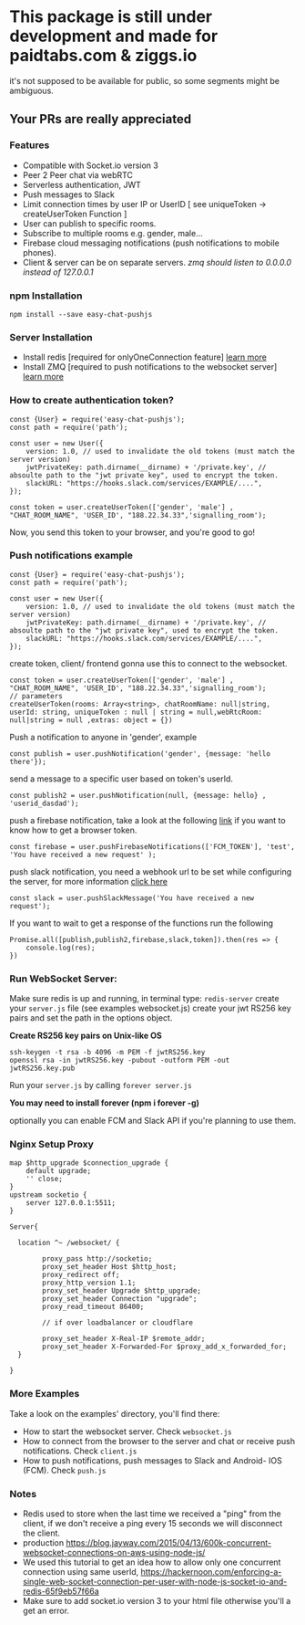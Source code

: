 # This package is still under development and made for paidtabs.com & ziggs.io
it's not supposed to be available for public, so some segments might be ambiguous.

## Your PRs are really appreciated

### Features

- Compatible with Socket.io version 3
- Peer 2 Peer chat via webRTC
- Serverless authentication, JWT
- Push messages to Slack
- Limit connection times by user IP or UserID [ see uniqueToken -> createUserToken Function ]
- User can publish to specific rooms.
- Subscribe to multiple rooms e.g. gender, male...
- Firebase cloud messaging notifications (push notifications to mobile phones). 
- Client & server can be on separate servers. *zmq should listen to 0.0.0.0 instead of 127.0.0.1*


### npm Installation

    npm install --save easy-chat-pushjs


### Server Installation

- Install redis [required for onlyOneConnection feature] [learn more](https://www.digitalocean.com/community/tutorials/how-to-install-and-secure-redis-on-ubuntu-18-04)       
- Install ZMQ [required to push notifications to the websocket server] [learn more](https://zeromq.org/download/)


### How to create authentication token?

    const {User} = require('easy-chat-pushjs');
    const path = require('path');

    const user = new User({
        version: 1.0, // used to invalidate the old tokens (must match the server version)
        jwtPrivateKey: path.dirname(__dirname) + '/private.key', // absoulte path to the "jwt private key", used to encrypt the token.
        slackURL: "https://hooks.slack.com/services/EXAMPLE/....",
    });

    const token = user.createUserToken(['gender', 'male'] , "CHAT_ROOM_NAME", 'USER_ID', "188.22.34.33",'signalling_room');
    
Now, you send this token to your browser, and you're good to go!

### Push notifications example


    const {User} = require('easy-chat-pushjs');
    const path = require('path');

    const user = new User({
        version: 1.0, // used to invalidate the old tokens (must match the server version)
        jwtPrivateKey: path.dirname(__dirname) + '/private.key', // absoulte path to the "jwt private key", used to encrypt the token.
        slackURL: "https://hooks.slack.com/services/EXAMPLE/....",
    });

create token, client/ frontend gonna use this to connect to the websocket.

    
    const token = user.createUserToken(['gender', 'male'] , "CHAT_ROOM_NAME", 'USER_ID', "188.22.34.33",'signalling_room');
    // parameters
    createUserToken(rooms: Array<string>, chatRoomName: null|string, userId: string, uniqueToken : null | string = null,webRtcRoom: null|string = null ,extras: object = {})
    
Push a notification to anyone in 'gender', example

    const publish = user.pushNotification('gender', {message: 'hello there'});
    
    
send a message to a specific user based on token's userId.

    const publish2 = user.pushNotification(null, {message: hello} , 'userid_dasdad');
    
    
push a firebase notification, take a look at the following [link](https://developers.google.com/web/ilt/pwa/introduction-to-push-notifications) if you want to know how to get a browser token.

    const firebase = user.pushFirebaseNotifications(['FCM_TOKEN'], 'test', 'You have received a new request' );
    
push slack notification, you need a webhook url to be set while configuring the server, for more information [click here](https://api.slack.com/messaging/webhooks)

    const slack = user.pushSlackMessage('You have received a new request');

If you want to wait to get a response of the functions run the following

    Promise.all([publish,publish2,firebase,slack,token]).then(res => {
        console.log(res);
    })
    


### Run WebSocket Server:

Make sure redis is up and running, in terminal type: `redis-server`
create your `server.js` file (see examples websocket.js)
create your jwt RS256 key pairs and set the path in the options object. 

**Create RS256 key pairs on Unix-like OS**
    
    ssh-keygen -t rsa -b 4096 -m PEM -f jwtRS256.key
    openssl rsa -in jwtRS256.key -pubout -outform PEM -out jwtRS256.key.pub

Run your `server.js` by calling `forever server.js`

**You may need to install forever (npm i forever -g)**

optionally you can enable FCM and Slack API if you're planning to use them.

### Nginx Setup Proxy

    map $http_upgrade $connection_upgrade {
        default upgrade;
        '' close;
    }
    upstream socketio {
        server 127.0.0.1:5511;
    }
    
    Server{
    
      location ^~ /websocket/ {
           
            proxy_pass http://socketio;
            proxy_set_header Host $http_host;
            proxy_redirect off;
            proxy_http_version 1.1;
            proxy_set_header Upgrade $http_upgrade;
            proxy_set_header Connection "upgrade";
            proxy_read_timeout 86400;
            
            // if over loadbalancer or cloudflare 
            
            proxy_set_header X-Real-IP $remote_addr;
            proxy_set_header X-Forwarded-For $proxy_add_x_forwarded_for;
      }
      
    }  

### More Examples

Take a look on the examples' directory, you'll find there:
- How to start the websocket server. Check `websocket.js`
- How to connect from the browser to the server and chat or receive push notifications. Check `client.js`
- How to push notifications, push messages to Slack and Android- IOS (FCM). Check `push.js`



### Notes
- Redis used to store when the last time we received a "ping" from the client, if we don't receive a ping every 15 seconds we will disconnect the client.
- production https://blog.jayway.com/2015/04/13/600k-concurrent-websocket-connections-on-aws-using-node-js/
- We used this tutorial to get an idea how to allow only one concurrent connection using same userId, https://hackernoon.com/enforcing-a-single-web-socket-connection-per-user-with-node-js-socket-io-and-redis-65f9eb57f66a
- Make sure to add socket.io version 3 to your html file otherwise you'll a get an error.


